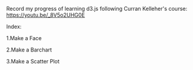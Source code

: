 Record my progress of learning d3.js following Curran Kelleher's course: https://youtu.be/_8V5o2UHG0E

Index:

1.Make a Face

2.Make a Barchart

3.Make a Scatter Plot
